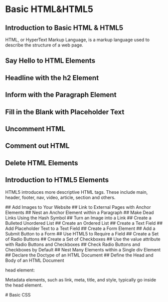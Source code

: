 # Basic HTML&HTML5 <p></p>
## Introduction to Basic HTML & HTML5
<p> HTML, or HyperText Markup Language, is a markup language used to describe the structure of a web page. </p>

## Say Hello to HTML Elements

## Headline with the h2 Element

## Inform with the Paragraph Element
## Fill in the Blank with Placeholder Text
## Uncomment HTML
## Comment out HTML
## Delete HTML Elements
## Introduction to HTML5 Elements
<p>HTML5 introduces more descriptive HTML tags. These include main, header, footer, nav, video, article, section and others.</p>
## Add Images to Your Website
## Link to External Pages with Anchor Elements
## Nest an Anchor Element within a Paragraph
## Make Dead Links Using the Hash Symbol
## Turn an Image into a Link
## Create a Bulleted Unordered List
## Create an Ordered List
## Create a Text Field
## Add Placeholder Text to a Text Field
## Create a Form Element
## Add a Submit Button to a Form
## Use HTML5 to Require a Field
## Create a Set of Radio Buttons
## Create a Set of Checkboxes
## Use the value attribute with Radio Buttons and Checkboxes
## Check Radio Buttons and Checkboxes by Default
## Nest Many Elements within a Single div Element
## Declare the Doctype of an HTML Document
## Define the Head and Body of an HTML Document
<p>head element:</p>
<p>Metadata elements, such as link, meta, title, and style, typically go inside the head element.</p>
# Basic CSS
